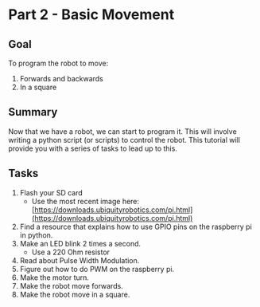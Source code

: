 # Part 2 - Basic Movement

## Goal

To program the robot to move:

1. Forwards and backwards
2. In a square

## Summary

Now that we have a robot, we can start to program it. This will involve writing a python script \(or scripts\) to control the robot. This tutorial will provide you with a series of tasks to lead up to this.

## Tasks

1. Flash your SD card
   * Use the most recent image here: [https://downloads.ubiquityrobotics.com/pi.html](https://downloads.ubiquityrobotics.com/pi.html)
2. Find a resource that explains how to use GPIO pins on the raspberry pi in python.
3. Make an LED blink 2 times a second.
   * Use a 220 Ohm resistor
4. Read about Pulse Width Modulation.
5. Figure out how to do PWM on the raspberry pi.
6. Make the motor turn.
7. Make the robot move forwards.
8. Make the robot move in a square.

